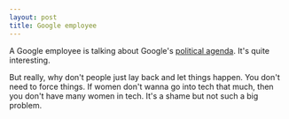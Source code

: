 ```yaml
---
layout: post
title: Google employee
---
```


A Google employee is talking about Google's [political agenda](http://gizmodo.com/exclusive-heres-the-full-10-page-anti-diversity-screed-1797564320). It's quite interesting.

But really, why don't people just lay back and let things happen. You don't need to force things. If women don't wanna go into tech that much, then you don't have many women in tech. It's a shame but not such a big problem.
